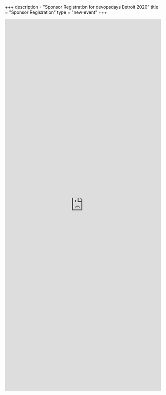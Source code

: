+++
description = "Sponsor Registration for devopsdays Detroit 2020"
title = "Sponsor Registration"
type = "new-event"
+++
<iframe src="https://www.eventbrite.com/e/devopsdays-detroit-2020-tickets-81723205307?discount=SPONSOR" frameborder="0" height="1200" width="100%" vspace="0" hspace="0" marginheight="5" marginwidth="5" scrolling="auto" allowtransparency="true"></iframe>